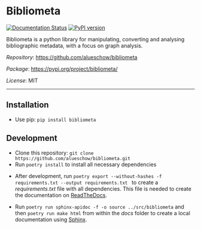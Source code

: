 # Bibliometa

[![Documentation Status](https://readthedocs.org/projects/bibliometa/badge/?version=latest)](https://bibliometa.readthedocs.io/en/latest/?badge=latest)
[![PyPI version](https://badge.fury.io/py/bibliometa.svg)](https://badge.fury.io/py/bibliometa)

Bibliometa is a python library for manipulating, converting and analysing bibliographic metadata, with a focus on graph analysis.

*Repository*: https://github.com/alueschow/bibliometa

*Package*: https://pypi.org/project/bibliometa/

*License*: MIT

-----

## Installation
* Use pip: ```pip install bibliometa```

## Development
* Clone this repository: ```git clone https://github.com/alueschow/bibliometa.git```
* Run ```poetry install``` to install all necessary dependencies
+ After development, run ```poetry export --without-hashes -f requirements.txt --output requirements.txt ``` to create a _requirements.txt_ file with all dependencies. This file is needed to create the documentation on [ReadTheDocs](https://readthedocs.org/).
*  Run ```poetry run sphinx-apidoc -f -o source ../src/bibliometa``` and then ```poetry run make html``` from within the _docs_ folder to create a local documentation using [Sphinx](https://www.sphinx-doc.org/en/master/).
